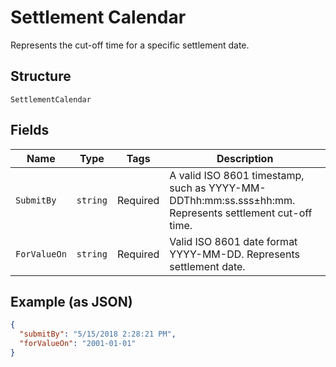 
# Settlement Calendar

Represents the cut-off time for a specific settlement date.

## Structure

`SettlementCalendar`

## Fields

| Name | Type | Tags | Description |
|  --- | --- | --- | --- |
| `SubmitBy` | `string` | Required | A valid ISO 8601 timestamp, such as YYYY-MM-DDThh:mm:ss.sss±hh:mm. Represents settlement cut-off time. |
| `ForValueOn` | `string` | Required | Valid ISO 8601 date format YYYY-MM-DD. Represents settlement date. |

## Example (as JSON)

```json
{
  "submitBy": "5/15/2018 2:28:21 PM",
  "forValueOn": "2001-01-01"
}
```

